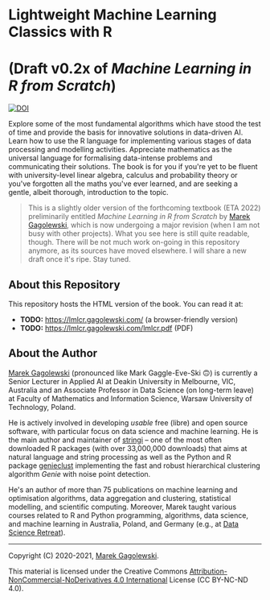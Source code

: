 # Lightweight Machine Learning Classics with R
# (Draft v0.2x of *Machine Learning in R from Scratch*)

[![DOI](https://zenodo.org/badge/DOI/10.5281/zenodo.3820167.svg)](https://doi.org/10.5281/zenodo.3820167)


Explore some of the most fundamental algorithms which have stood the test of time and provide the basis for innovative solutions in data-driven AI. Learn how to use the R language for implementing various stages of data processing and modelling activities. Appreciate mathematics as the universal language for formalising data-intense problems and communicating their solutions. The book is for you if you're yet to be fluent with university-level linear algebra, calculus and probability theory or you've forgotten all the maths you've ever learned, and are seeking a gentle, albeit thorough, introduction to the topic.

> This is a slightly older version of the forthcoming textbook (ETA 2022)
preliminarily entitled *Machine Learning in R from Scratch*
by [Marek Gagolewski][1], which is now undergoing
a major revision (when I am not busy with other projects).
What you see here is still quite readable, though.
There will be not much work on-going in this repository anymore, as its
sources have moved elsewhere. I will share a new draft once it's ripe.
Stay tuned.


## About this Repository

This repository hosts the HTML version of the book.
You can read it at:

* **TODO:** https://lmlcr.gagolewski.com/ (a browser-friendly version)
* **TODO:** https://lmlcr.gagolewski.com/lmlcr.pdf (PDF)



## About the Author

[Marek Gagolewski][1] (pronounced like Mark Gaggle-Eve-Ski 🙃)
is currently a Senior Lecturer in Applied
AI at Deakin University in Melbourne, VIC, Australia
and an Associate Professor in Data Science (on long-term leave)
at Faculty of Mathematics and Information Science, Warsaw University
of Technology, Poland.

He is actively involved in developing *usable* free (libre) and open source
software, with particular focus on data science and machine learning.
He is the main author and maintainer of [stringi][4] – one of the most often
downloaded R packages (with over 33,000,000 downloads) that aims at natural
language and string processing as well as the Python and R package
[genieclust][3] implementing the fast and robust hierarchical clustering
algorithm *Genie* with noise point detection.

He's an author of more than 75 publications on machine learning and
optimisation algorithms, data aggregation and clustering, statistical
modelling, and scientific computing. Moreover, Marek taught various courses
related to R and Python programming, algorithms, data science,
and machine learning in Australia, Poland, and Germany
(e.g., at [Data Science Retreat](https://datascienceretreat.com)).


--------------------------------------------------------------------------------

Copyright (C) 2020-2021, [Marek Gagolewski][1].

This material is licensed under the Creative Commons
[Attribution-NonCommercial-NoDerivatives 4.0 International][2] License
(CC BY-NC-ND 4.0).


[1]: https://www.gagolewski.com
[2]: https://creativecommons.org/licenses/by-nc-nd/4.0/
[3]: https://genieclust.gagolewski.com
[4]: https://stringi.gagolewski.com
